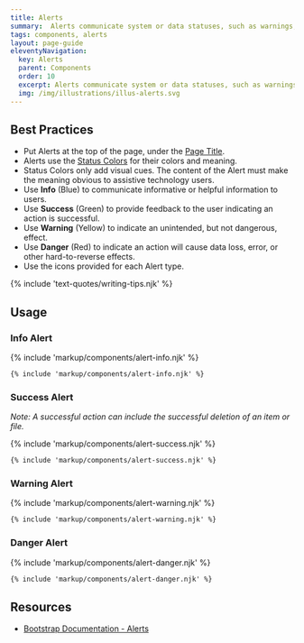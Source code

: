 ```yaml
---
title: Alerts
summary:  Alerts communicate system or data statuses, such as warnings, to users.
tags: components, alerts
layout: page-guide
eleventyNavigation:
  key: Alerts
  parent: Components
  order: 10
  excerpt: Alerts communicate system or data statuses, such as warnings, to users.
  img: /img/illustrations/illus-alerts.svg
---
```


## Best Practices

- Put Alerts at the top of the page, under the [Page Title](/components/page-title/).
- Alerts use the [Status Colors](/foundation/status-colors/) for their colors and meaning.
- Status Colors only add visual cues. The content of the Alert must make the meaning obvious to assistive technology users.
- Use **Info** (Blue) to communicate informative or helpful information to users.
- Use **Success** (Green) to provide feedback to the user indicating an action is successful.
- Use **Warning** (Yellow) to indicate an unintended, but not dangerous, effect.   
- Use **Danger** (Red) to indicate an action will cause data loss, error, or other hard-to-reverse effects.
- Use the icons provided for each Alert type.

{% include 'text-quotes/writing-tips.njk' %}


## Usage

### Info Alert

{% include 'markup/components/alert-info.njk' %}

``` html
{% include 'markup/components/alert-info.njk' %}
```

### Success Alert

_Note: A successful action can include the successful deletion of an item or file._

{% include 'markup/components/alert-success.njk' %}

``` html
{% include 'markup/components/alert-success.njk' %}
```

### Warning Alert

{% include 'markup/components/alert-warning.njk' %}

``` html
{% include 'markup/components/alert-warning.njk' %}
```

### Danger Alert

{% include 'markup/components/alert-danger.njk' %}

``` html
{% include 'markup/components/alert-danger.njk' %}
```

## Resources
* <a href="https://getbootstrap.com/docs/4.5/components/alerts/" target="_blank">Bootstrap Documentation - Alerts</a>
